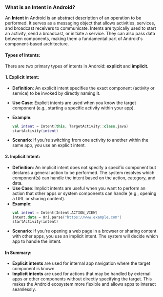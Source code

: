 ### What is an Intent in Android?

An **Intent** in Android is an abstract description of an operation to be performed. It serves as a messaging object that allows activities, services, and broadcast receivers to communicate. Intents are typically used to start an activity, send a broadcast, or initiate a service. They can also pass data between components, making them a fundamental part of Android's component-based architecture.

#### Types of Intents:

There are two primary types of intents in Android: **explicit** and **implicit**.

#### 1. **Explicit Intent**:
- **Definition**: An explicit intent specifies the exact component (activity or service) to be invoked by directly naming it.
- **Use Case**: Explicit intents are used when you know the target component (e.g., starting a specific activity within your app).
- **Example**:

  ```kotlin
  val intent = Intent(this, TargetActivity::class.java)
  startActivity(intent)
  ```
- **Scenario**: If you're switching from one activity to another within the same app, you use an explicit intent.

#### 2. **Implicit Intent**:

- **Definition**: An implicit intent does not specify a specific component but declares a general action to be performed. The system resolves which component(s) can handle the intent based on the action, category, and data.
- **Use Case**: Implicit intents are useful when you want to perform an action that other apps or system components can handle (e.g., opening a URL or sharing content).
- **Example**:
  ```kotlin
  val intent = Intent(Intent.ACTION_VIEW)
  intent.data = Uri.parse("https://www.example.com")
  startActivity(intent)
  ```
- **Scenario**: If you're opening a web page in a browser or sharing content with other apps, you use an implicit intent. The system will decide which app to handle the intent.

#### In Summary:

- **Explicit intents** are used for internal app navigation where the target component is known.
- **Implicit intents** are used for actions that may be handled by external apps or other components without directly specifying the target. This makes the Android ecosystem more flexible and allows apps to interact seamlessly.